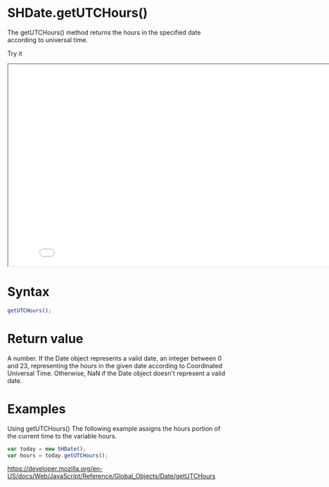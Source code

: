 # SHDate.getUTCHours()

The getUTCHours() method returns the hours in the specified date according to universal time.

Try it

<iframe style="width: 830px; height: 460px;" src="/SHDateTime-js/examples/live.html?function=getUTCHours" title="MDN Web Docs Interactive Example" loading="lazy"></iframe>
<br/>

# Syntax

```js
getUTCHours();
```

# Return value

A number. If the Date object represents a valid date, an integer between 0 and 23, representing the hours in the given date according to Coordinated Universal Time. Otherwise, NaN if the Date object doesn't represent a valid date.

# Examples

Using getUTCHours()
The following example assigns the hours portion of the current time to the variable hours.

```js
var today = new SHDate();
var hours = today.getUTCHours();
```

https://developer.mozilla.org/en-US/docs/Web/JavaScript/Reference/Global_Objects/Date/getUTCHours
